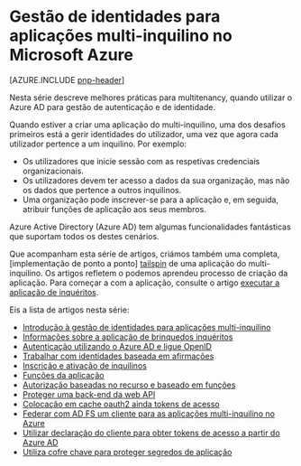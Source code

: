 <properties
   pageTitle="Gestão de identidades para aplicações multi-inquilino | Microsoft Azure"
   description="Práticas recomendadas para gestão de autenticação, autorização e identidade nas aplicações multi-inquilino."
   services=""
   documentationCenter="na"
   authors="MikeWasson"
   manager="roshar"
   editor=""
   tags=""/>

<tags
   ms.service="guidance"
   ms.devlang="dotnet"
   ms.topic="article"
   ms.tgt_pltfrm="na"
   ms.workload="na"
   ms.date="06/02/2016"
   ms.author="mwasson"/>

# <a name="identity-management-for-multitenant-applications-in-microsoft-azure"></a>Gestão de identidades para aplicações multi-inquilino no Microsoft Azure

[AZURE.INCLUDE [pnp-header](../../includes/guidance-pnp-header-include.md)]

Nesta série descreve melhores práticas para multitenancy, quando utilizar o Azure AD para gestão de autenticação e de identidade.

Quando estiver a criar uma aplicação do multi-inquilino, uma dos desafios primeiros está a gerir identidades do utilizador, uma vez que agora cada utilizador pertence a um inquilino. Por exemplo:

- Os utilizadores que inicie sessão com as respetivas credenciais organizacionais.
- Os utilizadores devem ter acesso a dados da sua organização, mas não os dados que pertence a outros inquilinos.
- Uma organização pode inscrever-se para a aplicação e, em seguida, atribuir funções de aplicação aos seus membros.

Azure Active Directory (Azure AD) tem algumas funcionalidades fantásticas que suportam todos os destes cenários.

Que acompanham esta série de artigos, criámos também uma completa, [implementação de ponto a ponto] [ tailspin] de uma aplicação do multi-inquilino. Os artigos refletem o podemos aprendeu processo de criação da aplicação. Para começar a com a aplicação, consulte o artigo [executar a aplicação de inquéritos](https://github.com/Azure-Samples/guidance-identity-management-for-multitenant-apps/blob/master/docs/running-the-app.md).

Eis a lista de artigos nesta série:

- [Introdução à gestão de identidades para aplicações multi-inquilino](guidance-multitenant-identity-intro.md)
- [Informações sobre a aplicação de brinquedos inquéritos](guidance-multitenant-identity-tailspin.md)
- [Autenticação utilizando o Azure AD e ligue OpenID](guidance-multitenant-identity-authenticate.md)
- [Trabalhar com identidades baseada em afirmações](guidance-multitenant-identity-claims.md)
- [Inscrição e ativação de inquilinos](guidance-multitenant-identity-signup.md)
- [Funções da aplicação](guidance-multitenant-identity-app-roles.md)
- [Autorização baseadas no recurso e baseado em funções](guidance-multitenant-identity-authorize.md)
- [Proteger uma back-end da web API](guidance-multitenant-identity-web-api.md)
- [Colocação em cache oauth2 ainda tokens de acesso](guidance-multitenant-identity-token-cache.md)
- [Federar com AD FS um cliente para as aplicações multi-inquilino no Azure](guidance-multitenant-identity-adfs.md)
- [Utilizar declaração do cliente para obter tokens de acesso a partir do Azure AD](guidance-multitenant-identity-client-assertion.md)
- [Utiliza cofre chave para proteger segredos de aplicação](guidance-multitenant-identity-keyvault.md)

[tailspin]: https://github.com/Azure-Samples/guidance-identity-management-for-multitenant-apps

